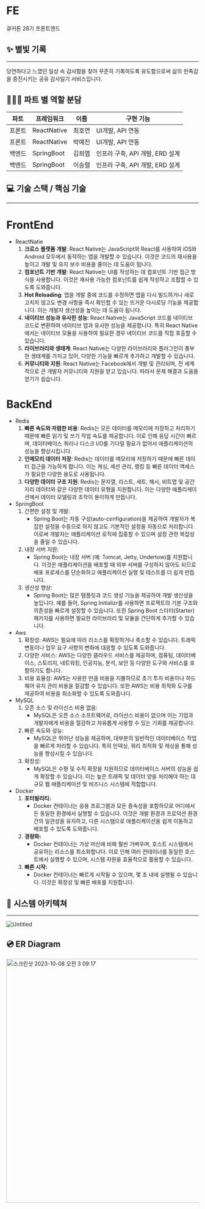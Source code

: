 # FE
큐커톤 28기 프론트엔드



## ✨ 별빛 기록

---

당연하다고 느꼈던 일상 속 감사함을 찾아 꾸준히 기록하도록 유도함으로써 삶의 만족감을 증진시키는 공유 감사일기 서비스입니다.

## 🧑🏻‍💻 파트 별 역할 분담
| 파트 | 프레임워크 | 이름 | 구현 기능 |
| --- | --- | --- | --- |
| 프론트 | ReactNative | 최호연 | UI개발, API 연동 |
| 프론트 | ReactNative | 박예진 | UI개발, API 연동 |
| 백엔드 | SpringBoot | 김희엽 | 인프라 구축, API 개발, ERD 설계 |
| 백엔드 | SpringBoot | 이승렬 | 인프라 구축, API 개발, ERD 설계 |

## 💻 기술 스택 / 핵심 기술

---

# FrontEnd

- ReactNatie
    1. **크로스 플랫폼 개발**: React Native는 JavaScript와 React를 사용하여 iOS와 Android 모두에서 동작하는 앱을 개발할 수 있습니다. 이것은 코드의 재사용을 높이고 개발 및 유지 보수 비용을 줄이는 데 도움이 됩니다.
    2. **컴포넌트 기반 개발**: React Native는 UI를 작성하는 데 컴포넌트 기반 접근 방식을 사용합니다. 이것은 재사용 가능한 컴포넌트를 쉽게 작성하고 조합할 수 있도록 도와줍니다.
    3. **Hot Reloading**: 앱을 개발 중에 코드를 수정하면 앱을 다시 빌드하거나 새로 고치지 않고도 변경 사항을 즉시 확인할 수 있는 뜨거운 다시로딩 기능을 제공합니다. 이는 개발자 생산성을 높이는 데 도움이 됩니다.
    4. **네이티브 성능과 유사한 성능**: React Native는 JavaScript 코드를 네이티브 코드로 변환하여 네이티브 앱과 유사한 성능을 제공합니다. 특히 React Native에서는 네이티브 모듈을 사용하여 필요한 경우 네이티브 코드를 직접 호출할 수 있습니다.
    5. **라이브러리와 생태계**: React Native는 다양한 라이브러리와 플러그인이 풍부한 생태계를 가지고 있어, 다양한 기능을 빠르게 추가하고 개발할 수 있습니다.
    6. **커뮤니티와 지원**: React Native는 Facebook에서 개발 및 관리되며, 전 세계적으로 큰 개발자 커뮤니티와 지원을 받고 있습니다. 따라서 문제 해결과 도움을 얻기가 쉽습니다.

# BackEnd

- Redis
    1. **빠른 속도와 저렴한 비용**: Redis는 모든 데이터를 메모리에 저장하고 처리하기 때문에 빠른 읽기 및 쓰기 작업 속도를 제공합니다. 이로 인해 응답 시간이 빠르며, 데이터베이스 쿼리나 디스크 I/O를 기다릴 필요가 없어서 애플리케이션의 성능을 향상시킵니다.
    2. **인메모리 데이터 저장**: Redis는 데이터를 메모리에 저장하기 때문에 빠른 데이터 접근을 가능하게 합니다. 이는 캐싱, 세션 관리, 랭킹 등 빠른 데이터 액세스가 필요한 다양한 용도로 사용됩니다.
    3. **다양한 데이터 구조 지원**: Redis는 문자열, 리스트, 세트, 해시, 비트맵 및 공간지리 데이터와 같은 다양한 데이터 유형을 지원합니다. 이는 다양한 애플리케이션에서 데이터 모델링과 조작이 용이하게 만듭니다.
- SpringBoot
    1. 간편한 설정 및 개발:
        - Spring Boot는 자동 구성(auto-configuration)을 제공하여 개발자가 복잡한 설정을 수동으로 하지 않고도 기본적인 설정을 자동으로 처리합니다. 이로써 개발자는 애플리케이션 로직에 집중할 수 있으며 설정 관련 복잡성을 줄일 수 있습니다.
    2. 내장 서버 지원:
        - Spring Boot는 내장 서버 (예: Tomcat, Jetty, Undertow)를 지원합니다. 이것은 애플리케이션을 배포할 때 외부 서버를 구성하지 않아도 되므로 배포 프로세스를 단순화하고 애플리케이션 실행 및 테스트를 더 쉽게 만듭니다.
    3. 생산성 향상:
        - Spring Boot는 많은 템플릿과 코드 생성 기능을 제공하여 개발 생산성을 높입니다. 예를 들어, Spring Initializr를 사용하면 프로젝트의 기본 구조와 의존성을 빠르게 설정할 수 있습니다. 또한 Spring Boot 스타터(Starter) 패키지를 사용하면 필요한 라이브러리 및 모듈을 간단하게 추가할 수 있습니다.
- Aws
    1. 확장성: AWS는 필요에 따라 리소스를 확장하거나 축소할 수 있습니다. 트래픽 변동이나 업무 요구 사항의 변화에 대응할 수 있도록 도와줍니다.
    2. 다양한 서비스: AWS는 다양한 클라우드 서비스를 제공하며, 컴퓨팅, 데이터베이스, 스토리지, 네트워킹, 인공지능, 분석, 보안 등 다양한 도구와 서비스를 포함하기도 합니다. 
    3. 비용 효율성: AWS는 사용한 만큼 비용을 지불하므로 초기 투자 비용이나 하드웨어 유지 관리 비용을 절감할 수 있습니다. 또한 AWS는 비용 최적화 도구를 제공하여 비용을 최소화할 수 있도록 도와줍니다.
- MySQL
    1. 오픈 소스 및 라이선스 비용 없음:
        - MySQL은 오픈 소스 소프트웨어로, 라이선스 비용이 없으며 이는 기업과 개발자에게 비용을 절감하고 자유롭게 사용할 수 있는 기회를 제공합니다.
    2. 빠른 속도와 성능:
        - MySQL은 뛰어난 성능을 제공하며, 대부분의 일반적인 데이터베이스 작업을 빠르게 처리할 수 있습니다. 특히 인덱싱, 쿼리 최적화 및 캐싱을 통해 성능을 향상시킬 수 있습니다.
    3. 확장성:
        - MySQL은 수평 및 수직 확장을 지원하므로 데이터베이스 서버의 성능을 쉽게 확장할 수 있습니다. 이는 높은 트래픽 및 데이터 양을 처리해야 하는 대규모 웹 애플리케이션 및 비즈니스 시스템에 적합합니다.
- Docker
    1. **포터빌리티:**
        - Docker 컨테이너는 응용 프로그램과 모든 종속성을 포함하므로 어디에서든 동일한 환경에서 실행할 수 있습니다. 이것은 개발 환경과 프로덕션 환경 간의 일관성을 유지하고, 다른 시스템으로 애플리케이션을 쉽게 이동하고 배포할 수 있도록 도와줍니다.
    2. **경량화:**
        - Docker 컨테이너는 가상 머신에 비해 훨씬 가벼우며, 호스트 시스템에서 공유하는 리소스를 최소화합니다. 이로 인해 여러 컨테이너를 동일한 호스트에서 실행할 수 있으며, 시스템 자원을 효율적으로 활용할 수 있습니다.
    3. **빠른 시작:**
        - Docker 컨테이너는 빠르게 시작될 수 있으며, 몇 초 내에 실행될 수 있습니다. 이것은 확장성 및 빠른 배포를 지원합니다.
      


## 🧩 시스템 아키텍쳐

---

![Untitled](https://github.com/kusitms-28th-kukathon/BE/assets/106163272/fdc548d2-d818-4367-9b3c-3994bb9d4f5c)



## 💿 ER Diagram

<img width="638" alt="스크린샷 2023-10-08 오전 3 09 17" src="https://github.com/kusitms-28th-kukathon/BE/assets/106163272/a32a3816-55ea-4096-b5e5-90a3ea1104c2">



